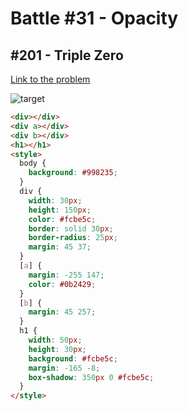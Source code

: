 # Battle #31 - Opacity

## #201 - Triple Zero

[Link to the problem](https://cssbattle.dev/play/201)

![target](https://cssbattle.dev/targets/201.png)

```html
<div></div>
<div a></div>
<div b></div>
<h1></h1>
<style>
  body {
    background: #998235;
  }
  div {
    width: 30px;
    height: 150px;
    color: #fcbe5c;
    border: solid 30px;
    border-radius: 25px;
    margin: 45 37;
  }
  [a] {
    margin: -255 147;
    color: #0b2429;
  }
  [b] {
    margin: 45 257;
  }
  h1 {
    width: 50px;
    height: 30px;
    background: #fcbe5c;
    margin: -165 -8;
    box-shadow: 350px 0 #fcbe5c;
  }
</style>
```
